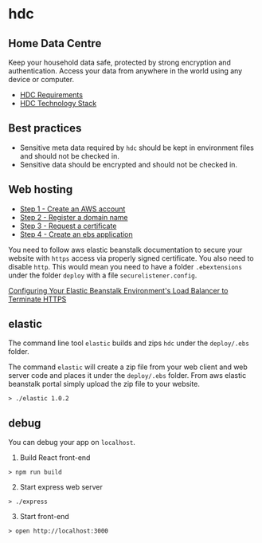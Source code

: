 # hdc
## Home Data Centre
Keep your household data safe, protected by strong encryption and authentication. Access your data from anywhere in the world using any device or computer.

- [HDC Requirements](http://68-kb.blogspot.com.au/2017/04/home-data-centre-hdc.html)
- [HDC Technology Stack](http://68-kb.blogspot.com.au/2017/04/hdc-technology-stack.html)

## Best practices

- Sensitive meta data required by `hdc` should be kept in environment files and should not be checked in.
- Sensitive data should be encrypted and should not be checked in.

## Web hosting

- [Step 1 - Create an AWS account](http://68-kb.blogspot.com.au/2017/04/hdc-create-aws-account.html)
- [Step 2 - Register a domain name](http://68-kb.blogspot.com.au/2017/04/hdc-amazon-route-53.html)
- [Step 3 - Request a certificate](http://68-kb.blogspot.com.au/2017/04/hdc-aws-certficate-manager.html)
- [Step 4 - Create an ebs application](http://68-kb.blogspot.com.au/2017/04/step-4-create-application.html)

You need to follow aws elastic beanstalk documentation to secure your website with `https` access via properly signed certificate. You also need to disable `http`. This would mean you need to have a folder `.ebextensions` under the folder `deploy` with a file `securelistener.config`. 

[Configuring Your Elastic Beanstalk Environment's Load Balancer to Terminate HTTPS](http://docs.aws.amazon.com/elasticbeanstalk/latest/dg/configuring-https-elb.html)

## elastic

The command line tool `elastic` builds and zips `hdc` under the `deploy/.ebs` folder.

The command `elastic` will create a zip file from your web client and web server code and places it under the `deploy/.ebs` folder. From aws elastic beanstalk portal simply upload the zip file to your website.

```
> ./elastic 1.0.2
```

## debug

You can debug your app on `localhost`. 
1. Build React front-end
```
> npm run build
```
2. Start express web server
```
> ./express
```
3. Start front-end
```
> open http://localhost:3000
```


